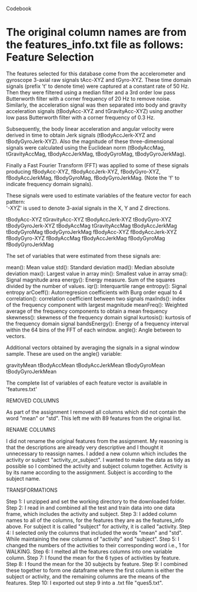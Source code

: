 Codebook

The original column names are from the features_info.txt file as follows:
Feature Selection 
=================

The features selected for this database come from the accelerometer and gyroscope 3-axial raw signals tAcc-XYZ and tGyro-XYZ. These time domain signals (prefix 't' to denote time) were captured at a constant rate of 50 Hz. Then they were filtered using a median filter and a 3rd order low pass Butterworth filter with a corner frequency of 20 Hz to remove noise. Similarly, the acceleration signal was then separated into body and gravity acceleration signals (tBodyAcc-XYZ and tGravityAcc-XYZ) using another low pass Butterworth filter with a corner frequency of 0.3 Hz. 

Subsequently, the body linear acceleration and angular velocity were derived in time to obtain Jerk signals (tBodyAccJerk-XYZ and tBodyGyroJerk-XYZ). Also the magnitude of these three-dimensional signals were calculated using the Euclidean norm (tBodyAccMag, tGravityAccMag, tBodyAccJerkMag, tBodyGyroMag, tBodyGyroJerkMag). 

Finally a Fast Fourier Transform (FFT) was applied to some of these signals producing fBodyAcc-XYZ, fBodyAccJerk-XYZ, fBodyGyro-XYZ, fBodyAccJerkMag, fBodyGyroMag, fBodyGyroJerkMag. (Note the 'f' to indicate frequency domain signals). 

These signals were used to estimate variables of the feature vector for each pattern:  
'-XYZ' is used to denote 3-axial signals in the X, Y and Z directions.

tBodyAcc-XYZ
tGravityAcc-XYZ
tBodyAccJerk-XYZ
tBodyGyro-XYZ
tBodyGyroJerk-XYZ
tBodyAccMag
tGravityAccMag
tBodyAccJerkMag
tBodyGyroMag
tBodyGyroJerkMag
fBodyAcc-XYZ
fBodyAccJerk-XYZ
fBodyGyro-XYZ
fBodyAccMag
fBodyAccJerkMag
fBodyGyroMag
fBodyGyroJerkMag

The set of variables that were estimated from these signals are: 

mean(): Mean value
std(): Standard deviation
mad(): Median absolute deviation 
max(): Largest value in array
min(): Smallest value in array
sma(): Signal magnitude area
energy(): Energy measure. Sum of the squares divided by the number of values. 
iqr(): Interquartile range 
entropy(): Signal entropy
arCoeff(): Autorregresion coefficients with Burg order equal to 4
correlation(): correlation coefficient between two signals
maxInds(): index of the frequency component with largest magnitude
meanFreq(): Weighted average of the frequency components to obtain a mean frequency
skewness(): skewness of the frequency domain signal 
kurtosis(): kurtosis of the frequency domain signal 
bandsEnergy(): Energy of a frequency interval within the 64 bins of the FFT of each window.
angle(): Angle between to vectors.

Additional vectors obtained by averaging the signals in a signal window sample. These are used on the angle() variable:

gravityMean
tBodyAccMean
tBodyAccJerkMean
tBodyGyroMean
tBodyGyroJerkMean

The complete list of variables of each feature vector is available in 'features.txt'

REMOVED COLUMNS

As part of the assignment I removed all columns which did not contain the word "mean" or "std". This left me with 89 features from the original list.

RENAME COLUMNS

I did not rename the original features from the assignment. My reasoning is that the descriptions are already very descriptive and I thought it unnecessary to reassign names.
I added a new column which includes the activity or subject "activity_or_subject". I wanted to make the data as tidy as possible so I combined the activity and subject column together. 
Activity is by its name according to the assignment. Subject is according to the subject name.


TRANSFORMATIONS

Step 1: I unzipped and set the working directory to the downloaded folder.
Step 2: I read in and combined all the test and train data into one data frame, which includes the activity and subject.
Step 3: I added column names to all of the columns, for the features they are as the features_info above. For subject it is called "subject" for activity, it is called "activity.
Step 4: I selected only the columns that included the words "mean" and "std". While maintaining the new columns of "activity" and "subject".
Step 5: I changed the numbers of the activities to their corresponding word i.e., 1 for WALKING.
Step 6: I melted all the features columns into one variable column.
Step 7: I found the mean for the 6 types of activities by feature.
Step 8: I found the mean for the 30 subjects by feature.
Step 9: I combined these together to form one dataframe where the first column is either the subject or activity, and the remaining columns are the means of the features.
Step 10: I exported out step 9 into a .txt file "ques5.txt".